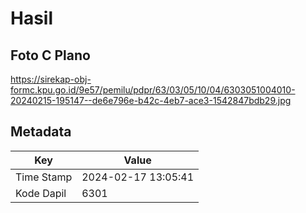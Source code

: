 # Hasil

## Foto C Plano

https://sirekap-obj-formc.kpu.go.id/9e57/pemilu/pdpr/63/03/05/10/04/6303051004010-20240215-195147--de6e796e-b42c-4eb7-ace3-1542847bdb29.jpg


## Metadata

| Key        | Value               |
| ---------- | ------------------- |
| Time Stamp | 2024-02-17 13:05:41 |
| Kode Dapil | 6301                |



